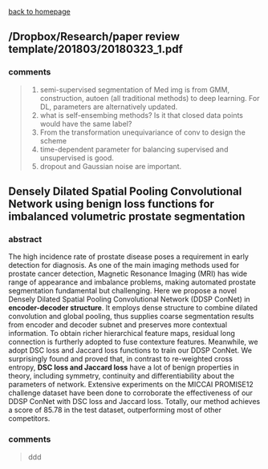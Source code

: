 
[back to homepage](https://viridyu.github.io/)

## /Dropbox/Research/paper review template/201803/20180323_1.pdf

### comments
> 1. semi-supervised segmentation of Med img is from GMM, construction, autoen (all traditional methods) to deep learning. For DL, parameters are alternatively updated.
> 2. what is self-ensembing methods? Is it that closed data points would have the same label?
> 3. From the transformation unequivariance of conv to design the scheme
> 4. time-dependent parameter for balancing supervised and unsupervised is good.
> 5. dropout and Gaussian noise are important.


## Densely Dilated Spatial Pooling Convolutional Network using benign loss functions for imbalanced volumetric prostate segmentation

### abstract

The high incidence rate of prostate disease poses a requirement in early detection for diagnosis. As one of the main imaging methods used for prostate cancer detection, Magnetic Resonance Imaging (MRI) has wide range of appearance and imbalance problems, making automated prostate segmentation fundamental but challenging. Here we propose a novel Densely Dilated Spatial Pooling Convolutional Network (DDSP ConNet) in **encoder-decoder structure**. It employs dense structure to combine dilated convolution and global pooling, thus supplies coarse segmentation results from encoder and decoder subnet and preserves more contextual information. To obtain richer hierarchical feature maps, residual long connection is furtherly adopted to fuse contexture features. Meanwhile, we adopt DSC loss and Jaccard loss functions to train our DDSP ConNet. We surprisingly found and proved that, in contrast to re-weighted cross entropy, **DSC loss and Jaccard loss** have a lot of benign properties in theory, including symmetry, continuity and differentiability about the parameters of network. Extensive experiments on the MICCAI PROMISE12 challenge dataset have been done to corroborate the effectiveness of our DDSP ConNet with DSC loss and Jaccard loss. Totally, our method achieves a score of 85.78 in the test dataset, outperforming most of other competitors.

### comments
> ddd
